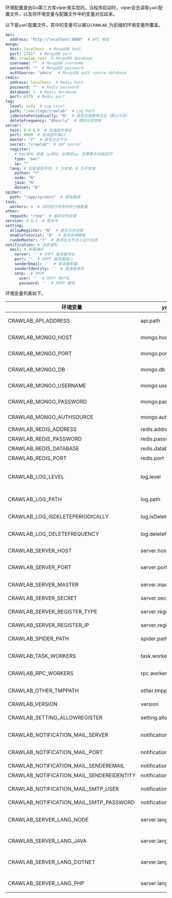 环境配置是由Go第三方库viper来实现的。当程序启动时，viper会去读取`yaml`配置文件，以及将环境变量与配置文件中的变量对应起来。

以下是`yaml`配置文件，其中的变量可以被以`CRAWLAB_`为前缀的环境变量所覆盖。

```yaml
api:
  address: "http://localhost:8000"  # API 地址
mongo:
  host: localhost  # MongoDB host
  port: 27017  # MongoDB port
  db: crawlab_test  # MongoDB database
  username: ""  # MongoDB username
  password: ""  # MongoDB password
  authSource: "admin"  # MongoDB auth source database
redis:
  address: localhost  # Redis host
  password: ""  # Redis password
  database: 1  # Redis database
  port: 6379  # Redis port
log:
  level: info  # Log Level
  path: "/var/logs/crawlab"  # Log Path
  isDeletePeriodically: "N"  # 是否定期删除日志（默认为否）
  deleteFrequency: "@hourly"  # 删除日志频率
server:
  host: 0.0.0.0  # 后端监听地址
  port: 8000  # 后端监听端口
  master: "Y"  # 是否为主节点
  secret: "crawlab"  # JWT secret
  register:
    # mac地址 或者 ip地址，如果是ip，则需要手动指定IP
    type: "mac"
    ip: ""
  lang: # 安装语言环境, Y 为安装，N 为不安装
    python: "Y"
    node: "N"
    java: "N"
    dotnet: "N"
spider:
  path: "/app/spiders"  # 爬虫路径
task:
  workers: 4  # 同时运行任务的执行器数量
other:
  tmppath: "/tmp"  # 临时文件目录
version: 0.4.7  # 版本号
setting:
  allowRegister: "N"  # 是否允许注册
  enableTutorial: "N"  # 是否弃用教程
  runOnMaster: "Y"  # 是否在主节点上运行任务
notification: # 消息通知
  mail: # 邮箱通知
    server: '' # SMPT 服务器地址
    port: ''  # SMTP 服务器端口
    senderEmail: ''  # 发送者邮箱
    senderIdentity: ''  # 发送者身份
    smtp:  # SMTP
      user: ''  # SMTP 用户名
      password: ''  # SMTP 密码
```

环境变量列表如下。

环境变量 | yaml变量路径 | 描述 | 默认 | 可能值
--- | --- | --- | --- | ---
CRAWLAB_API_ADDRESS | api.path | 前端API地址 | http://localhost:8000 | 任意
CRAWLAB_MONGO_HOST | mongo.host | MongoDB Host地址 | localhost | 任意
CRAWLAB_MONGO_PORT | mongo.port | MongoDB端口号 | 27017 | 任意
CRAWLAB_MONGO_DB | mongo.db | MongoDB数据库名 | crawlab_test | 任意
CRAWLAB_MONGO_USERNAME | mongo.username | MongoDB用户名 | 空 | 任意
CRAWLAB_MONGO_PASSWORD | mongo.password | MongoDB密码 | 空 | 任意
CRAWLAB_MONGO_AUTHSOURCE | mongo.authSource | MongoDB AuthSource | 空 | 任意
CRAWLAB_REDIS_ADDRESS  | redis.address  | Redis地址 | localhost | 任意
CRAWLAB_REDIS_PASSWORD | redis.password | Redis密码 | 空 | 任意
CRAWLAB_REDIS_DATABASE | redis.database | Redis db | 1 | 数值
CRAWLAB_REDIS_PORT | redis.port | Redis 端口 | 空 | 数值
CRAWLAB_LOG_LEVEL | log.level | 日志级别 | info | debug, info, warn, error
CRAWLAB_LOG_PATH | log.path | 任务日志所在目录 | `/var/logs/crawlab` | 任意
CRAWLAB_LOG_ISDELETEPERIODICALLY | log.isDeletePeriodically | 是否定期删除日志 | Y | Y, N
CRAWLAB_LOG_DELETEFREQUENCY | log.deleteFrequency | 定期删除日志频率 | @hourly | 任意
CRAWLAB_SERVER_HOST | server.host | 服务器绑定IP | 0.0.0.0 | 任意
CRAWLAB_SERVER_PORT | server.port | 服务器绑定端口 | 8000 | 任意
CRAWLAB_SERVER_MASTER | server.master | 该节点是否为主节点 | N | Y, N
CRAWLAB_SERVER_SECRET | server.secret | 服务器密钥 | crawlab | 任意
CRAWLAB_SERVER_REGISTER_TYPE | server.register.type | 节点注册类别 | mac | mac, ip, hostname
CRAWLAB_SERVER_REGISTER_IP | server.register.ip | 节点注册IP | 空 | 任意
CRAWLAB_SPIDER_PATH | spider.path | 爬虫所在目录 | /app/spiders | 任意
CRAWLAB_TASK_WORKERS | task.workers | 任务并行执行个数 | 4 | 任意数字
CRAWLAB_RPC_WORKERS | rpc.workers | RPC 协程个数 | 16 | 任意数字
CRAWLAB_OTHER_TMPPATH | other.tmppath | 临时文件目录 | /tmp | 任意
CRAWLAB_VERSION | version |版本号 | 对应版本号 | 任意
CRAWLAB_SETTING_ALLOWREGISTER |setting.allowRegister | 是否允许注册 | N | Y, N
CRAWLAB_NOTIFICATION_MAIL_SERVER |notification.mail.server | SMPT 服务器地址 |空|任意
CRAWLAB_NOTIFICATION_MAIL_PORT |notification.mail.port | SMPT 服务器端口 |空|任意
CRAWLAB_NOTIFICATION_MAIL_SENDEREMAIL |notification.mail.senderEmail | 发送者邮箱 |空|任意
CRAWLAB_NOTIFICATION_MAIL_SENDEREIDENTITY |notification.mail.senderIdentity | 发送者身份 |空|任意
CRAWLAB_NOTIFICATION_MAIL_SMTP_USER |notification.mail.smtp | SMTP 用户名 |空|任意
CRAWLAB_NOTIFICATION_MAIL_SMTP_PASSWORD |notification.mail.password | SMTP 密码 |空|任意
CRAWLAB_SERVER_LANG_NODE | server.lang.node | 预安装 Node.js 语言环境 | 空 | Y, N
CRAWLAB_SERVER_LANG_JAVA | server.lang.java | 预安装 Java 语言环境 | 空 | Y, N
CRAWLAB_SERVER_LANG_DOTNET | server.lang.dotnet | 预安装 .Net Core 语言环境 | 空 | Y, N
CRAWLAB_SERVER_LANG_PHP | server.lang.php | 预安装 PHP 语言环境 | 空 | Y, N
